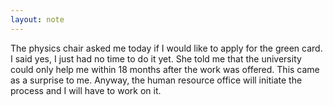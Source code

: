 ```yaml
---
layout: note
---
```


The physics chair asked me today if I would like to apply for the green card. I
said yes, I just had no time to do it yet. She told me that the university
could only help me within 18 months after the work was offered. This came as a
surprise to me. Anyway, the human resource office will initiate the process and
I will have to work on it.


